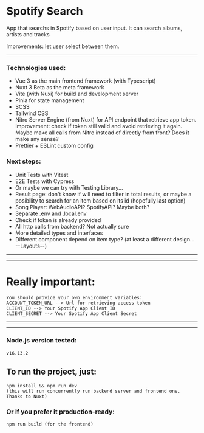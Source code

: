 # Spotify Search

App that searchs in Spotify based on user input.
It can search albums, artists and tracks

Improvements: let user select between them.

---
### Technologies used:
- Vue 3 as the main frontend framework (with Typescript)
- Nuxt 3 Beta as the meta framework
- Vite (with Nuxi) for build and development server
- Pinia for state management
- SCSS
- Tailwind CSS
- Nitro Server Engine (from Nuxt) for API endpoint that retrieve app token. Improvement: check if token still valid and avoid retrieving it again. Maybe make all calls from Nitro instead of directly from front? Does it make any sense?
- Prettier + ESLint custom config

### Next steps:
- Unit Tests with Vitest
- E2E Tests with Cypress
- Or maybe we can try with Testing Library...
- Result page: don't know if will need to filter in total results, or maybe a posibility to search for an item based on its id (hopefully last option)
- Song Player: WebAudioAPI? SpotifyAPI? Maybe both?
- Separate .env and .local.env
- Check if token is already provided
- All http calls from backend? Not actually sure
- More detailed types and interfaces
- Different component depend on item type? (at least a different design... --Layouts--)
---
---
# Really important:
```
You should provice your own environment variables:
ACCOUNT_TOKEN_URL --> Url for retrieving access token
CLIENT_ID --> Your Spotify App Client ID
CLIENT_SECRET --> Your Spotify App Client Secret
```
---
---
### Node.js version tested:
```
v16.13.2
```

## To run the project, just:
```
npm install && npm run dev
(this will run concurrently run backend server and frontend one. Thanks to Nuxt)
```

### Or if you prefer it production-ready:
```
npm run build (for the frontend)
```
